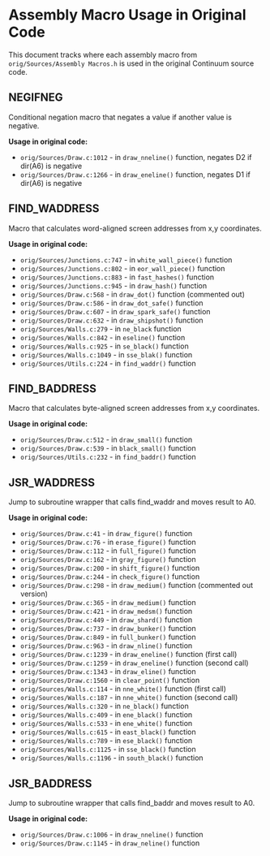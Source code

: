 # Assembly Macro Usage in Original Code

This document tracks where each assembly macro from `orig/Sources/Assembly Macros.h` is used in the original Continuum source code.

## NEGIFNEG

Conditional negation macro that negates a value if another value is negative.

**Usage in original code:**

- `orig/Sources/Draw.c:1012` - in `draw_nneline()` function, negates D2 if dir(A6) is negative
- `orig/Sources/Draw.c:1266` - in `draw_eneline()` function, negates D1 if dir(A6) is negative

## FIND_WADDRESS

Macro that calculates word-aligned screen addresses from x,y coordinates.

**Usage in original code:**

- `orig/Sources/Junctions.c:747` - in `white_wall_piece()` function
- `orig/Sources/Junctions.c:802` - in `eor_wall_piece()` function
- `orig/Sources/Junctions.c:883` - in `fast_hashes()` function
- `orig/Sources/Junctions.c:945` - in `draw_hash()` function
- `orig/Sources/Draw.c:568` - in `draw_dot()` function (commented out)
- `orig/Sources/Draw.c:586` - in `draw_dot_safe()` function
- `orig/Sources/Draw.c:607` - in `draw_spark_safe()` function
- `orig/Sources/Draw.c:632` - in `draw_shipshot()` function
- `orig/Sources/Walls.c:279` - in `ne_black` function
- `orig/Sources/Walls.c:842` - in `eseline()` function
- `orig/Sources/Walls.c:925` - in `se_black()` function
- `orig/Sources/Walls.c:1049` - in `sse_blak()` function
- `orig/Sources/Utils.c:224` - in `find_waddr()` function

## FIND_BADDRESS

Macro that calculates byte-aligned screen addresses from x,y coordinates.

**Usage in original code:**

- `orig/Sources/Draw.c:512` - in `draw_small()` function
- `orig/Sources/Draw.c:539` - in `black_small()` function
- `orig/Sources/Utils.c:232` - in `find_baddr()` function

## JSR_WADDRESS

Jump to subroutine wrapper that calls find_waddr and moves result to A0.

**Usage in original code:**

- `orig/Sources/Draw.c:41` - in `draw_figure()` function
- `orig/Sources/Draw.c:76` - in `erase_figure()` function
- `orig/Sources/Draw.c:112` - in `full_figure()` function
- `orig/Sources/Draw.c:162` - in `gray_figure()` function
- `orig/Sources/Draw.c:200` - in `shift_figure()` function
- `orig/Sources/Draw.c:244` - in `check_figure()` function
- `orig/Sources/Draw.c:298` - in `draw_medium()` function (commented out version)
- `orig/Sources/Draw.c:365` - in `draw_medium()` function
- `orig/Sources/Draw.c:421` - in `draw_medsm()` function
- `orig/Sources/Draw.c:449` - in `draw_shard()` function
- `orig/Sources/Draw.c:737` - in `draw_bunker()` function
- `orig/Sources/Draw.c:849` - in `full_bunker()` function
- `orig/Sources/Draw.c:963` - in `draw_nline()` function
- `orig/Sources/Draw.c:1239` - in `draw_eneline()` function (first call)
- `orig/Sources/Draw.c:1259` - in `draw_eneline()` function (second call)
- `orig/Sources/Draw.c:1343` - in `draw_eline()` function
- `orig/Sources/Draw.c:1560` - in `clear_point()` function
- `orig/Sources/Walls.c:114` - in `nne_white()` function (first call)
- `orig/Sources/Walls.c:187` - in `nne_white()` function (second call)
- `orig/Sources/Walls.c:320` - in `ne_black()` function
- `orig/Sources/Walls.c:409` - in `ene_black()` function
- `orig/Sources/Walls.c:533` - in `ene_white()` function
- `orig/Sources/Walls.c:615` - in `east_black()` function
- `orig/Sources/Walls.c:789` - in `ese_black()` function
- `orig/Sources/Walls.c:1125` - in `sse_black()` function
- `orig/Sources/Walls.c:1196` - in `south_black()` function

## JSR_BADDRESS

Jump to subroutine wrapper that calls find_baddr and moves result to A0.

**Usage in original code:**

- `orig/Sources/Draw.c:1006` - in `draw_nneline()` function
- `orig/Sources/Draw.c:1145` - in `draw_neline()` function
